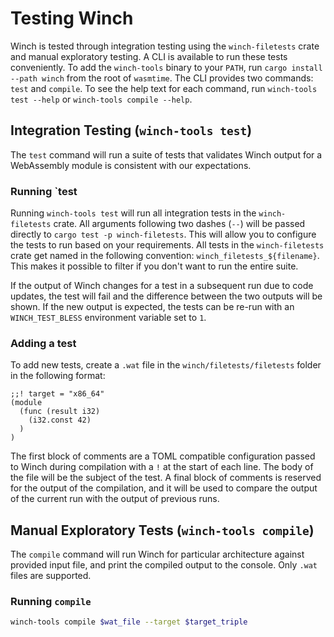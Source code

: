 # Testing Winch

Winch is tested through integration testing using the `winch-filetests` crate and manual exploratory testing. A CLI is available to run these tests conveniently. To add the `winch-tools` binary to your `PATH`, run `cargo install --path winch` from the root of `wasmtime`. The CLI provides two commands: `test` and `compile`. To see the help text for each command, run `winch-tools test --help` or `winch-tools compile --help`.

## Integration Testing (`winch-tools test`)

The `test` command will run a suite of tests that validates Winch output for a WebAssembly module is consistent with our expectations.

### Running `test

Running `winch-tools test` will run all integration tests in the `winch-filetests` crate. All arguments following two dashes (`--`) will be passed directly to `cargo test -p winch-filetests`. This will allow you to configure the tests to run based on your requirements. All tests in the `winch-filetests` crate get named in the following convention: `winch_filetests_${filename}`. This makes it possible to filter if you don't want to run the entire suite.

If the output of Winch changes for a test in a subsequent run due to code updates, the test will fail and the difference between the two outputs will be shown. If the new output is expected, the tests can be re-run with an `WINCH_TEST_BLESS` environment variable set to `1`.

### Adding a test

To add new tests, create a `.wat` file in the `winch/filetests/filetests` folder in the following format:

```wat
;;! target = "x86_64"
(module
  (func (result i32)
    (i32.const 42)
  )
)
```

The first block of comments are a TOML compatible configuration passed to Winch during compilation with a `!` at the start of each line. The body of the file will be the subject of the test. A final block of comments is reserved for the output of the compilation, and it will be used to compare the output of the current run with the output of previous runs.

## Manual Exploratory Tests (`winch-tools compile`)

The `compile` command will run Winch for particular architecture against provided input file, and print the compiled output to the console. Only `.wat` files are supported.

### Running `compile`

```bash
winch-tools compile $wat_file --target $target_triple
```
